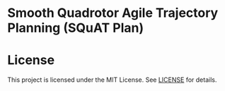# Smooth Quadrotor Agile Trajectory Planning (SQuAT Plan)

# License
This project is licensed under the MIT License. See [LICENSE](./LICENSE) for details.